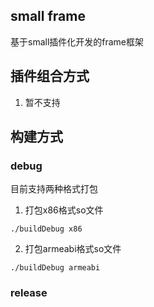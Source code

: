 ## small frame

基于small插件化开发的frame框架

## 插件组合方式

1. 暂不支持

## 构建方式

### debug

目前支持两种格式打包

1. 打包x86格式so文件

```
./buildDebug x86 
```

2. 打包armeabi格式so文件

```
./buildDebug armeabi
```

### release
